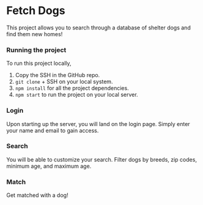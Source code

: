 # Fetch Dogs

This project allows you to search through a database of shelter dogs and find them new homes!

### Running the project

To run this project locally, 
1. Copy the SSH in the GitHub repo.
2. ```git clone``` + SSH on your local system.
3. ```npm install``` for all the project dependencies.
4. ```npm start``` to run the project on your local server.

### Login

Upon starting up the server, you will land on the login page.
Simply enter your name and email to gain access.

### Search

You will be able to customize your search.
Filter dogs by breeds, zip codes, minimum age, and maximum age.

### Match

Get matched with a dog!
